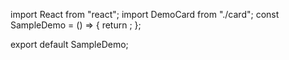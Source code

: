 import React from "react";
import DemoCard from "./card";
const SampleDemo = () => {
return <DemoCard />;
};

export default SampleDemo;
